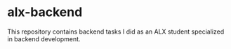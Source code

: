 # alx-backend
This repository contains backend tasks I did as an ALX student specialized in backend development.

